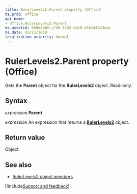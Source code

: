 ```yaml
---
title: RulerLevels2.Parent property (Office)
ms.prod: office
api_name:
- Office.RulerLevels2.Parent
ms.assetid: 000d8a65-c798-33d2-adc0-d38c44643aae
ms.date: 01/23/2019
localization_priority: Normal
---
```



# RulerLevels2.Parent property (Office)

Gets the **Parent** object for the **RulerLevels2** object. Read-only.


## Syntax

_expression_.**Parent**

_expression_ An expression that returns a **[RulerLevels2](Office.RulerLevels2.md)** object.


## Return value

Object


## See also

- [RulerLevels2 object members](overview/Library-Reference/rulerlevels2-members-office.md)



[!include[Support and feedback](~/includes/feedback-boilerplate.md)]